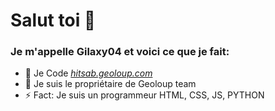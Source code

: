 # Salut toi 👋
### Je m'appelle Gilaxy04 et voici ce que je fait:

- 🔭 Je Code *[hitsab.geoloup.com](https://hitsab.geoloup.com)*
- 🌱 Je suis le propriétaire de Geoloup team
- ⚡ Fact: Je suis un programmeur HTML, CSS, JS, PYTHON
